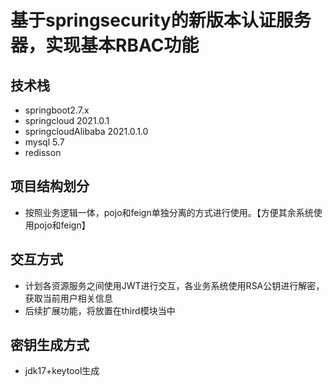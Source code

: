 # 基于springsecurity的新版本认证服务器，实现基本RBAC功能

## 技术栈

* springboot2.7.x
* springcloud 2021.0.1
* springcloudAlibaba 2021.0.1.0
* mysql 5.7
* redisson

## 项目结构划分

* 按照业务逻辑一体，pojo和feign单独分离的方式进行使用。【方便其余系统使用pojo和feign】

## 交互方式

* 计划各资源服务之间使用JWT进行交互，各业务系统使用RSA公钥进行解密，获取当前用户相关信息
* 后续扩展功能，将放置在third模块当中

## 密钥生成方式

* jdk17+keytool生成

